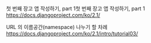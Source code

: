 첫 번째 장고 앱 작성하기, part 1첫 번째 장고 앱 작성하기, part 1
https://docs.djangoproject.com/ko/2.1/

URL 의 이름공간(namespace) 나누기 할 차례
https://docs.djangoproject.com/ko/2.1/intro/tutorial03/